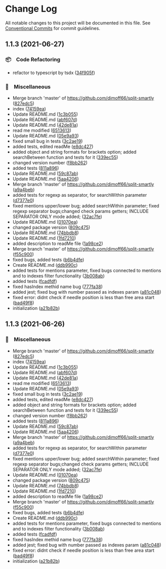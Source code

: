 # Change Log

All notable changes to this project will be documented in this file.
See [Conventional Commits](https://conventionalcommits.org) for commit guidelines.

## 1.1.3 (2021-06-27)


### 📦　Code Refactoring

* refactor to typescript by tsdx ([34f905f](https://github.com/dimoff66/split-smartly/commit/34f905f93302bccf092f1a0a6986e3ddc93422aa))


### 🔖　Miscellaneous

* Merge branch 'master' of https://github.com/dimoff66/split-smartly ([827edc5](https://github.com/dimoff66/split-smartly/commit/827edc5e180978f63d26a248fc36deb89578cbc1))
* index ([74159ea](https://github.com/dimoff66/split-smartly/commit/74159ead973a2d69cbd08e16fe73debfddaced04))
* Update README.md ([1c3b055](https://github.com/dimoff66/split-smartly/commit/1c3b055c1ce65b4d1e9af70a05935a387c8b434e))
* Update README.md ([abf607d](https://github.com/dimoff66/split-smartly/commit/abf607ddfa1a903391b9e836d2f9bfba5eda1790))
* Update README.md ([42de81a](https://github.com/dimoff66/split-smartly/commit/42de81adc321b4a9df0b0955afa6552f677aea26))
* read me modified ([6513613](https://github.com/dimoff66/split-smartly/commit/65136137623f3d55af9806d5a329aae6d274028f))
* Update README.md ([05e9a93](https://github.com/dimoff66/split-smartly/commit/05e9a93deb05e2fd37402b84a1d639183b0b436d))
* fixed small bug in tests ([3c2ae19](https://github.com/dimoff66/split-smartly/commit/3c2ae19374358467583de768c1f4baee107e5107))
* added tests, edited readMe ([e8dc427](https://github.com/dimoff66/split-smartly/commit/e8dc42763b786352a6b1e8ebbc7d660c9f87d633))
* added object and string formats for brackets option; added searchBetween function and tests for it ([339ec55](https://github.com/dimoff66/split-smartly/commit/339ec5593d3158bc80383b7da623c5f432e387ba))
* changed version number ([f8bb262](https://github.com/dimoff66/split-smartly/commit/f8bb262cca62d1667b6f390ba0ee05c098edf85e))
* added tests ([811a896](https://github.com/dimoff66/split-smartly/commit/811a89644ad0d3de02c7029c3aaf0fbb66dd4d24))
* Update README.md ([59c87ab](https://github.com/dimoff66/split-smartly/commit/59c87abf585ee5046868942b24d457d707eb6d2c))
* Update README.md ([5aa4206](https://github.com/dimoff66/split-smartly/commit/5aa4206f3b38a053438f305639980d816c0a544a))
* Merge branch 'master' of https://github.com/dimoff66/split-smartly ([a9a4beb](https://github.com/dimoff66/split-smartly/commit/a9a4beb4a3118a5ed6cd1099cfcf70da891260bc))
* added tests for regexp as separator, for searchWithin parameter ([d7377e0](https://github.com/dimoff66/split-smartly/commit/d7377e05ad79fbc7c716620bd6dcdafc091c7859))
* fixed mentions upper/lower bug; added searchWithin parameter; fixed regexp separator bugs;changed check params getters; INCLUDE SEPARATOR ONLY mode added; ([32ac7fe](https://github.com/dimoff66/split-smartly/commit/32ac7fe6bc91a44913f3839fed2598fa89b7ce34))
* Update README.md ([01070ea](https://github.com/dimoff66/split-smartly/commit/01070eaa8829257f797baf25cac15cde2901de5c))
* changed package version ([809c475](https://github.com/dimoff66/split-smartly/commit/809c47533c25cdf867ec3aa5cf9a8d3ff406967a))
* Update README.md ([74bbdb8](https://github.com/dimoff66/split-smartly/commit/74bbdb82abe2c4c475d685fddb2de3d279834961))
* Update README.md ([1fd7210](https://github.com/dimoff66/split-smartly/commit/1fd72103b1aaecdcbfc5bb4e2d5ad8c1be14007c))
* added description to readMe file ([1a98ce2](https://github.com/dimoff66/split-smartly/commit/1a98ce27e772c9640497c6f375ac76c386601ca7))
* Merge branch 'master' of https://github.com/dimoff66/split-smartly ([f55c900](https://github.com/dimoff66/split-smartly/commit/f55c900fe019ac449e8eda6ffa0adb8a3abbf018))
* fixed bugs, added tests ([b6b4dfe](https://github.com/dimoff66/split-smartly/commit/b6b4dfe6833f1b3bfa8238ff0460edd9d09dd954))
* Create README.md ([ddb990c](https://github.com/dimoff66/split-smartly/commit/ddb990c22f60c53e9b3ec37da239948089e83b10))
* added tests for mentions parameter, fixed bugs connected to mentions and to indexes filter functionality ([3b008ab](https://github.com/dimoff66/split-smartly/commit/3b008ab8d3bf7db0f637e7d44b8ec6287b0c91d5))
* added tests ([fcadfdf](https://github.com/dimoff66/split-smartly/commit/fcadfdf2b4c1003ece3405ed0f6ab8d32d1a37a1))
* fixed hasIndex methid name bug ([777fa38](https://github.com/dimoff66/split-smartly/commit/777fa3859fd156cac173bc8a2836d4529157a934))
* added jest; fixed bug with number passed as indexes param ([a81c048](https://github.com/dimoff66/split-smartly/commit/a81c048396ec3b84d37d716da5386961bbd1f366))
* fixed error: didnt check if needle position is less than free area start ([bad49f8](https://github.com/dimoff66/split-smartly/commit/bad49f84375ea4295647a16bd9ee10acd1b18ad6))
* initialization ([a21b82b](https://github.com/dimoff66/split-smartly/commit/a21b82b27d5cbc9a1887e245391b603114ace3f3))





## 1.1.3 (2021-06-26)


### 🔖　Miscellaneous

* Merge branch 'master' of https://github.com/dimoff66/split-smartly ([827edc5](https://github.com/dimoff66/split-smartly/commit/827edc5e180978f63d26a248fc36deb89578cbc1))
* index ([74159ea](https://github.com/dimoff66/split-smartly/commit/74159ead973a2d69cbd08e16fe73debfddaced04))
* Update README.md ([1c3b055](https://github.com/dimoff66/split-smartly/commit/1c3b055c1ce65b4d1e9af70a05935a387c8b434e))
* Update README.md ([abf607d](https://github.com/dimoff66/split-smartly/commit/abf607ddfa1a903391b9e836d2f9bfba5eda1790))
* Update README.md ([42de81a](https://github.com/dimoff66/split-smartly/commit/42de81adc321b4a9df0b0955afa6552f677aea26))
* read me modified ([6513613](https://github.com/dimoff66/split-smartly/commit/65136137623f3d55af9806d5a329aae6d274028f))
* Update README.md ([05e9a93](https://github.com/dimoff66/split-smartly/commit/05e9a93deb05e2fd37402b84a1d639183b0b436d))
* fixed small bug in tests ([3c2ae19](https://github.com/dimoff66/split-smartly/commit/3c2ae19374358467583de768c1f4baee107e5107))
* added tests, edited readMe ([e8dc427](https://github.com/dimoff66/split-smartly/commit/e8dc42763b786352a6b1e8ebbc7d660c9f87d633))
* added object and string formats for brackets option; added searchBetween function and tests for it ([339ec55](https://github.com/dimoff66/split-smartly/commit/339ec5593d3158bc80383b7da623c5f432e387ba))
* changed version number ([f8bb262](https://github.com/dimoff66/split-smartly/commit/f8bb262cca62d1667b6f390ba0ee05c098edf85e))
* added tests ([811a896](https://github.com/dimoff66/split-smartly/commit/811a89644ad0d3de02c7029c3aaf0fbb66dd4d24))
* Update README.md ([59c87ab](https://github.com/dimoff66/split-smartly/commit/59c87abf585ee5046868942b24d457d707eb6d2c))
* Update README.md ([5aa4206](https://github.com/dimoff66/split-smartly/commit/5aa4206f3b38a053438f305639980d816c0a544a))
* Merge branch 'master' of https://github.com/dimoff66/split-smartly ([a9a4beb](https://github.com/dimoff66/split-smartly/commit/a9a4beb4a3118a5ed6cd1099cfcf70da891260bc))
* added tests for regexp as separator, for searchWithin parameter ([d7377e0](https://github.com/dimoff66/split-smartly/commit/d7377e05ad79fbc7c716620bd6dcdafc091c7859))
* fixed mentions upper/lower bug; added searchWithin parameter; fixed regexp separator bugs;changed check params getters; INCLUDE SEPARATOR ONLY mode added; ([32ac7fe](https://github.com/dimoff66/split-smartly/commit/32ac7fe6bc91a44913f3839fed2598fa89b7ce34))
* Update README.md ([01070ea](https://github.com/dimoff66/split-smartly/commit/01070eaa8829257f797baf25cac15cde2901de5c))
* changed package version ([809c475](https://github.com/dimoff66/split-smartly/commit/809c47533c25cdf867ec3aa5cf9a8d3ff406967a))
* Update README.md ([74bbdb8](https://github.com/dimoff66/split-smartly/commit/74bbdb82abe2c4c475d685fddb2de3d279834961))
* Update README.md ([1fd7210](https://github.com/dimoff66/split-smartly/commit/1fd72103b1aaecdcbfc5bb4e2d5ad8c1be14007c))
* added description to readMe file ([1a98ce2](https://github.com/dimoff66/split-smartly/commit/1a98ce27e772c9640497c6f375ac76c386601ca7))
* Merge branch 'master' of https://github.com/dimoff66/split-smartly ([f55c900](https://github.com/dimoff66/split-smartly/commit/f55c900fe019ac449e8eda6ffa0adb8a3abbf018))
* fixed bugs, added tests ([b6b4dfe](https://github.com/dimoff66/split-smartly/commit/b6b4dfe6833f1b3bfa8238ff0460edd9d09dd954))
* Create README.md ([ddb990c](https://github.com/dimoff66/split-smartly/commit/ddb990c22f60c53e9b3ec37da239948089e83b10))
* added tests for mentions parameter, fixed bugs connected to mentions and to indexes filter functionality ([3b008ab](https://github.com/dimoff66/split-smartly/commit/3b008ab8d3bf7db0f637e7d44b8ec6287b0c91d5))
* added tests ([fcadfdf](https://github.com/dimoff66/split-smartly/commit/fcadfdf2b4c1003ece3405ed0f6ab8d32d1a37a1))
* fixed hasIndex methid name bug ([777fa38](https://github.com/dimoff66/split-smartly/commit/777fa3859fd156cac173bc8a2836d4529157a934))
* added jest; fixed bug with number passed as indexes param ([a81c048](https://github.com/dimoff66/split-smartly/commit/a81c048396ec3b84d37d716da5386961bbd1f366))
* fixed error: didnt check if needle position is less than free area start ([bad49f8](https://github.com/dimoff66/split-smartly/commit/bad49f84375ea4295647a16bd9ee10acd1b18ad6))
* initialization ([a21b82b](https://github.com/dimoff66/split-smartly/commit/a21b82b27d5cbc9a1887e245391b603114ace3f3))
